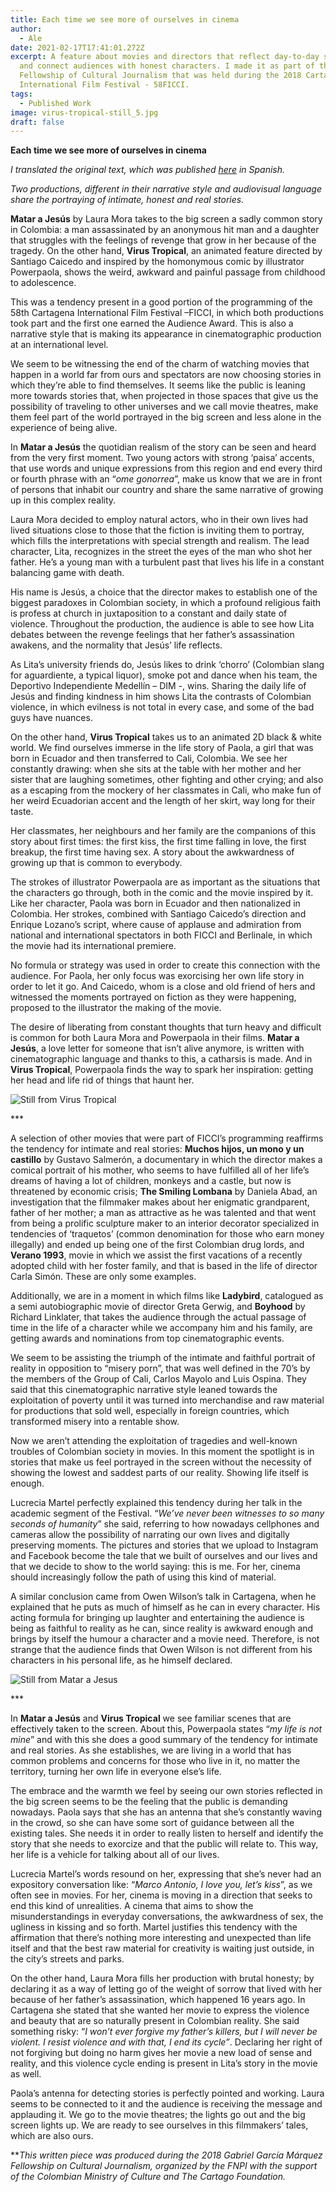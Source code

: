 ```yaml
---
title: Each time we see more of ourselves in cinema
author:
  - Ale
date: 2021-02-17T17:41:01.272Z
excerpt: A feature about movies and directors that reflect day-to-day struggles
  and connect audiences with honest characters. I made it as part of the Gabo
  Fellowship of Cultural Journalism that was held during the 2018 Cartagena
  International Film Festival - 58FICCI.
tags:
  - Published Work
image: virus-tropical-still_5.jpg
draft: false
---
```

**Each time we see more of ourselves in cinema**

*I translated the original text, which was published [here](https://www.elespectador.com/noticias/cultura/cada-vez-nos-vemos-mas-en-el-cine/) in Spanish.* 

*Two productions, different in their narrative style and audiovisual language share the portraying of intimate, honest and real stories.*

**Matar a Jesús** by Laura Mora takes to the big screen a sadly common story in Colombia: a man assassinated by an anonymous hit man and a daughter that struggles with the feelings of revenge that grow in her because of the tragedy. On the other hand, **Virus Tropical**, an animated feature directed by Santiago Caicedo and inspired by the homonymous comic by illustrator Powerpaola, shows the weird, awkward and painful passage from childhood to adolescence.

This was a tendency present in a good portion of the programming of the 58th Cartagena International Film Festival –FICCI, in which both productions took part and the first one earned the Audience Award. This is also a narrative style that is making its appearance in cinematographic production at an international level.

We seem to be witnessing the end of the charm of watching movies that happen in a world far from ours and spectators are now choosing stories in which they’re able to find themselves. It seems like the public is leaning more towards stories that, when projected in those spaces that give us the possibility of traveling to other universes and we call movie theatres, make them feel part of the world portrayed in the big screen and less alone in the experience of being alive.

In **Matar a Jesús** the quotidian realism of the story can be seen and heard from the very first moment. Two young actors with strong ‘paisa’ accents, that use words and unique expressions from this region and end every third or fourth phrase with an “*ome gonorrea*”, make us know that we are in front of persons that inhabit our country and share the same narrative of growing up in this complex reality.

Laura Mora decided to employ natural actors, who in their own lives had lived situations close to those that the fiction is inviting them to portray, which fills the interpretations with special strength and realism. The lead character, Lita, recognizes in the street the eyes of the man who shot her father. He’s a young man with a turbulent past that lives his life in a constant balancing game with death.

His name is Jesús, a choice that the director makes to establish one of the biggest paradoxes in Colombian society, in which a profound religious faith is profess at church in juxtaposition to a constant and daily state of violence. Throughout the production, the audience is able to see how Lita debates between the revenge feelings that her father’s assassination awakens, and the normality that Jesús’ life reflects.

As Lita’s university friends do, Jesús likes to drink ‘chorro’ (Colombian slang for aguardiente, a typical liquor), smoke pot and dance when his team, the Deportivo Independiente Medellín – DIM -, wins. Sharing the daily life of Jesús and finding kindness in him shows Lita the contrasts of Colombian violence, in which evilness is not total in every case, and some of the bad guys have nuances.

On the other hand, **Virus Tropical** takes us to an animated 2D black & white world. We find ourselves immerse in the life story of Paola, a girl that was born in Ecuador and then transferred to Cali, Colombia. We see her constantly drawing: when she sits at the table with her mother and her sister that are laughing sometimes, other fighting and other crying; and also as a escaping from the mockery of her classmates in Cali, who make fun of her weird Ecuadorian accent and the length of her skirt, way long for their taste.

Her classmates, her neighbours and her family are the companions of this story about first times: the first kiss, the first time falling in love, the first breakup, the first time having sex. A story about the awkwardness of growing up that is common to everybody.

The strokes of illustrator Powerpaola are as important as the situations that the characters go through, both in the comic and the movie inspired by it. Like her character, Paola was born in Ecuador and then nationalized in Colombia. Her strokes, combined with Santiago Caicedo’s direction and Enrique Lozano’s script, where cause of applause and admiration from national and international spectators in both FICCI and Berlinale, in which the movie had its international premiere.

No formula or strategy was used in order to create this connection with the audience. For Paola, her only focus was exorcising her own life story in order to let it go. And Caicedo, whom is a close and old friend of hers and witnessed the moments portrayed on fiction as they were happening, proposed to the illustrator the making of the movie.

The desire of liberating from constant thoughts that turn heavy and difficult is common for both Laura Mora and Powerpaola in their films. **Matar a Jesús**, a love letter for someone that isn’t alive anymore, is written with cinematographic language and thanks to this, a catharsis is made. And in **Virus Tropical**, Powerpaola finds the way to spark her inspiration: getting her head and life rid of things that haunt her.

![Still from Virus Tropical](virus-tropical-still_5.jpg)

\*\**

A selection of other movies that were part of FICCI’s programming reaffirms the tendency for intimate and real stories: **Muchos hijos, un mono y un castillo** by Gustavo Salmerón, a documentary in which the director makes a comical portrait of his mother, who seems to have fulfilled all of her life’s dreams of having a lot of children, monkeys and a castle, but now is threatened by economic crisis; **The Smiling Lombana** by Daniela Abad, an investigation that the filmmaker makes about her enigmatic grandparent, father of her mother; a man as attractive as he was talented and that went from being a prolific sculpture maker to an interior decorator specialized in tendencies of ‘traquetos’ (common denomination for those who earn money illegally) and ended up being one of the first Colombian drug lords, and **Verano 1993**, movie in which we assist the first vacations of a recently adopted child with her foster family, and that is based in the life of director Carla Simón. These are only some examples.

Additionally, we are in a moment in which films like **Ladybird**, catalogued as a semi autobiographic movie of director Greta Gerwig, and **Boyhood** by Richard Linklater, that takes the audience through the actual passage of time in the life of a character while we accompany him and his family, are getting awards and nominations from top cinematographic events.

We seem to be assisting the triumph of the intimate and faithful portrait of reality in opposition to “misery porn”, that was well defined in the 70’s by the members of the Group of Cali, Carlos Mayolo and Luis Ospina. They said that this cinematographic narrative style leaned towards the exploitation of poverty until it was turned into merchandise and raw material for productions that sold well, especially in foreign countries, which transformed misery into a rentable show.

Now we aren’t attending the exploitation of tragedies and well-known troubles of Colombian society in movies. In this moment the spotlight is in stories that make us feel portrayed in the screen without the necessity of showing the lowest and saddest parts of our reality. Showing life itself is enough.

Lucrecia Martel perfectly explained this tendency during her talk in the academic segment of the Festival. “*We’ve never been witnesses to so many seconds of humanity*” she said, referring to how nowadays cellphones and cameras allow the possibility of narrating our own lives and digitally preserving moments. The pictures and stories that we upload to Instagram and Facebook become the tale that we built of ourselves and our lives and that we decide to show to the world saying: this is me. For her, cinema should increasingly follow the path of using this kind of material.

A similar conclusion came from Owen Wilson’s talk in Cartagena, when he explained that he puts as much of himself as he can in every character. His acting formula for bringing up laughter and entertaining the audience is being as faithful to reality as he can, since reality is awkward enough and brings by itself the humour a character and a movie need. Therefore, is not strange that the audience finds that Owen Wilson is not different from his characters in his personal life, as he himself declared.

![Still from Matar a Jesus](matar-a-jesus_2.jpg)

\*\**

In **Matar a Jesús** and **Virus Tropical** we see familiar scenes that are effectively taken to the screen. About this, Powerpaola states “*my life is not mine*” and with this she does a good summary of the tendency for intimate and real stories. As she establishes, we are living in a world that has common problems and concerns for those who live in it, no matter the territory, turning her own life in everyone else’s life.

The embrace and the warmth we feel by seeing our own stories reflected in the big screen seems to be the feeling that the public is demanding nowadays. Paola says that she has an antenna that she’s constantly waving in the crowd, so she can have some sort of guidance between all the existing tales. She needs it in order to really listen to herself and identify the story that she needs to exorcize and that the public will relate to. This way, her life is a vehicle for talking about all of our lives.

Lucrecia Martel’s words resound on her, expressing that she’s never had an expository conversation like: “*Marco Antonio, I love you, let’s kiss*”, as we often see in movies. For her, cinema is moving in a direction that seeks to end this kind of unrealities. A cinema that aims to show the misunderstandings in everyday conversations, the awkwardness of sex, the ugliness in kissing and so forth. Martel justifies this tendency with the affirmation that there’s nothing more interesting and unexpected than life itself and that the best raw material for creativity is waiting just outside, in the city’s streets and parks.

On the other hand, Laura Mora fills her production with brutal honesty; by declaring it as a way of letting go of the weight of sorrow that lived with her because of her father’s assassination, which happened 16 years ago. In Cartagena she stated that she wanted her movie to express the violence and beauty that are so naturally present in Colombian reality. She said something risky: “*I won’t ever forgive my father’s killers, but I will never be violent. I resist violence and with that, I end its cycle”*. Declaring her right of not forgiving but doing no harm gives her movie a new load of sense and reality, and this violence cycle ending is present in Lita’s story in the movie as well.

Paola’s antenna for detecting stories is perfectly pointed and working. Laura seems to be connected to it and the audience is receiving the message and applauding it. We go to the movie theatres; the lights go out and the big screen lights up. We are ready to see ourselves in this filmmakers’ tales, which are also ours.

\*\**This written piece was produced during the 2018 Gabriel García Márquez Fellowship on Cultural Journalism, organized by the FNPI with the support of the Colombian Ministry of Culture and The Cartago Foundation.*